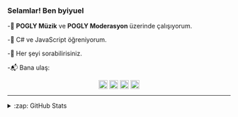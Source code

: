 ### Selamlar! Ben byiyuel

-🔭  **POGLY Müzik** ve **POGLY Moderasyon** üzerinde çalışıyorum.

-🌱 C# ve JavaScript öğreniyorum.

-💬 Her şeyi sorabilirisiniz.

-📬 Bana ulaş:

<p align="center">
  <a href="https://instagram.com/byiyuel" title="Instagram" target="_blank"><img align="center" src="https://cdn.jsdelivr.net/npm/simple-icons@3.0.1/icons/instagram.svg" alt="xaron.js" height="20" width="20" /></a>
  <a href="https://discord.gg/UCwWVEzV73" title="Discord Server" target="_blank"><img align="center" src="https://cdn.jsdelivr.net/npm/simple-icons@3.0.1/icons/discord.svg" alt="https://discord.gg/UCwWVEzV73" height="20" width="20" /></a>
    <a href="https://youtube.com/byiyuell" title="YouTube" target="_blank"><img align="center" src="https://cdn.jsdelivr.net/npm/simple-icons@3.0.1/icons/youtube.svg" alt="discord.gg/zjTVJCR7pm" height="20" width="20" /></a>
  <a href="https://dev.to/byiyuel" title="Dev.to" target="_blank"><img align="center" src="https://cdn.jsdelivr.net/npm/simple-icons@3.0.1/icons/dev-dot-to.svg" alt="xaron" height="20" width="20" /></a><br/>
  

---

<details>
  <summary>:zap: GitHub Stats</summary>

![GitHub stats](https://github-readme-stats.vercel.app/api?username=byiyuel&theme=cobalt&show_icons=true)
  



  
